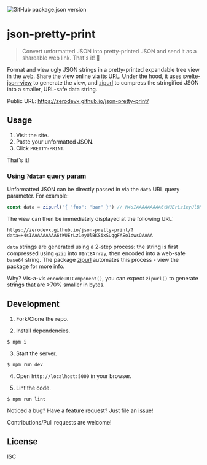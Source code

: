 ![GitHub package.json version](https://img.shields.io/github/package-json/v/zerodevx/json-pretty-print)

# json-pretty-print

> Convert unformatted JSON into pretty-printed JSON and send it as a shareable web link. That's it!
> 🤪

Format and view ugly JSON strings in a pretty-printed expandable tree view in the web. Share the
view online via its URL. Under the hood, it uses
[svelte-json-view](https://github.com/zerodevx/svelte-json-view) to generate the view, and
[zipurl](https://github.com/zerodevx/zipurl) to compress the stringified JSON into a smaller,
URL-safe data string.

Public URL: https://zerodevx.github.io/json-pretty-print/

## Usage

1. Visit the site.
2. Paste your unformatted JSON.
3. Click `PRETTY-PRINT`.

That's it!

### Using `?data=` query param

Unformatted JSON can be directly passed in via the `data` URL query parameter. For example:

```js
const data = zipurl('{ "foo": "bar" }') // H4sIAAAAAAAAA6tWUErLz1eyUlBKSixSUqgFAEo1dwsQAAAA
```

The view can then be immediately displayed at the following URL:

```
https://zerodevx.github.io/json-pretty-print/?data=H4sIAAAAAAAAA6tWUErLz1eyUlBKSixSUqgFAEo1dwsQAAAA
```

`data` strings are generated using a 2-step process: the string is first compressed using `gzip`
into `UInt8Array`, then encoded into a web-safe `base64` string. The package
[zipurl](https://github.com/zerodevx/zipurl) automates this process - view the package for more
info.

Why? Vis-a-vis `encodeURIComponent()`, you can expect `zipurl()` to generate strings that are >70%
smaller in bytes.

## Development

1. Fork/Clone the repo.

2. Install dependencies.

```
$ npm i
```

3. Start the server.

```
$ npm run dev
```

4. Open `http://localhost:5000` in your browser.

5. Lint the code.

```
$ npm run lint
```

Noticed a bug? Have a feature request? Just file an
[issue](https://github.com/zerodevx/json-pretty-print/issues)!

Contributions/Pull requests are welcome!

## License

ISC

